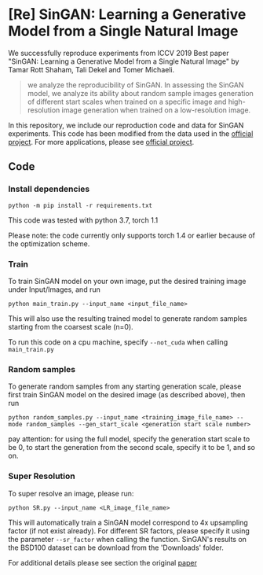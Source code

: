 # [Re] SinGAN: Learning a Generative Model from a Single Natural Image

We successfully reproduce experiments from ICCV 2019 Best paper "SinGAN: Learning a Generative Model from a Single Natural Image" by Tamar Rott Shaham, Tali Dekel and Tomer Michaeli.

> we analyze the reproducibility of SinGAN. In assessing the SinGAN model, we analyze its ability about random sample images generation of different start scales when trained on a specific image and high-resolution image generation when trained on a low-resolution image.

In this repository, we include our reproduction code and data for SinGAN experiments. This code has been modified from the data used in the [official project](https://github.com/tamarott/SinGAN). For more applications, please see [official project](https://github.com/tamarott/SinGAN).

## Code

### Install dependencies

```
python -m pip install -r requirements.txt
```

This code was tested with python 3.7, torch 1.1

Please note: the code currently only supports torch 1.4 or earlier because of the optimization scheme.

###  Train
To train SinGAN model on your own image, put the desired training image under Input/Images, and run

```
python main_train.py --input_name <input_file_name>
```

This will also use the resulting trained model to generate random samples starting from the coarsest scale (n=0).

To run this code on a cpu machine, specify `--not_cuda` when calling `main_train.py`

###  Random samples
To generate random samples from any starting generation scale, please first train SinGAN model on the desired image (as described above), then run 

```
python random_samples.py --input_name <training_image_file_name> --mode random_samples --gen_start_scale <generation start scale number>
```

pay attention: for using the full model, specify the generation start scale to be 0, to start the generation from the second scale, specify it to be 1, and so on. 

### Super Resolution
To super resolve an image, please run:
```
python SR.py --input_name <LR_image_file_name>
```
This will automatically train a SinGAN model correspond to 4x upsampling factor (if not exist already).
For different SR factors, please specify it using the parameter `--sr_factor` when calling the function.
SinGAN's results on the BSD100 dataset can be download from the 'Downloads' folder.

For additional details please see section the original [paper](https://arxiv.org/pdf/1905.01164.pdf)

<!-- ## Results
### Results reproducing original paper
#### Random samples generation
<p align="center" width="100%">
<img src="imgs\Figure1.png" style="width: 60%; min-width: 300px; display: block; margin: auto;">
</p>

#### Super Resolution
<p align="center" width="100%">
<img src="imgs\Figure2.png" style="width: 60%; min-width: 300px; display: block; margin: auto;">
</p>

### Results beyond original paper
<p align="center" width="100%">
<img src="imgs\Figure3.png" style="width: 60%; min-width: 300px; display: block; margin: auto;">
</p>

#### Super Resolution
<p align="center" width="100%">
<img src="imgs\Figure4.png" style="width: 60%; min-width: 300px; display: block; margin: auto;">
</p> -->
